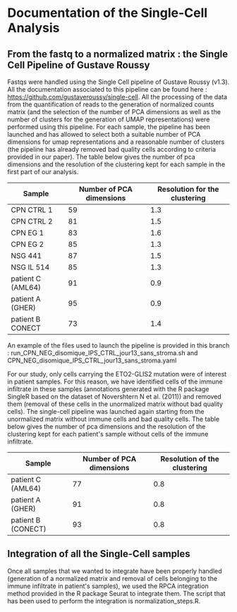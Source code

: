# Documentation of the Single-Cell Analysis


##  From the fastq to a normalized matrix : the Single Cell Pipeline of Gustave Roussy  


Fastqs were handled using the Single Cell pipeline of Gustave Roussy (v1.3). All the documentation associated to this pipeline can be found here : https://github.com/gustaveroussy/single-cell. All the processing of the data from the quantification of reads to the generation of normalized counts matrix (and the selection of the number of PCA dimensions as well as the number of clusters for the generation of UMAP representations) were performed using this pipeline. For each sample, the pipeline has been launched and has allowed to select both a suitable number of PCA dimensions for umap representations and a reasonable number of clusters (the pipeline has already removed bad quality cells according to criteria provided in our paper). The table below gives the number of pca dimensions and the resolution of the clustering kept for each sample in the first part of our analysis.

 
| Sample | Number of PCA dimensions | Resolution for the clustering |
|--------|--------------------------|-------------------------------|
|CPN CTRL 1| 59 | 1.3 |
|CPN CTRL 2| 81 | 1.5 |
|CPN EG 1| 83 | 1.6 |
|CPN EG 2| 85 | 1.3 |
|NSG 441 |87  | 1.5 |
|NSG IL 514| 85 |1.3|
|patient C  (AML64) | 91 | 0.9 |
|patient A (GHER) | 95 | 0.9 |
|patient B  CONECT| 73 |1.4|

An example of the files used to launch the pipeline is provided in this branch : run_CPN_NEG_disomique_IPS_CTRL_jour13_sans_stroma.sh and CPN_NEG_disomique_IPS_CTRL_jour13_sans_stroma.yaml

For our study, only cells carrying the ETO2-GLIS2 mutation were of interest in patient samples. For this reason, we have identified cells of the immune infiltrate in these samples (annotations generated with the R package SingleR based on the dataset of Novershtern N et al. (2011)) and removed them (removal of these cells in the unormalized matrix without bad quality cells). The single-cell pipeline was launched again starting from the unormalized matrix without immune cells and bad quality cells. The table below gives the number of pca dimensions and the resolution of the clustering kept for each patient's sample without cells of the immune infiltrate.

| Sample | Number of PCA dimensions | Resolution of the clustering |
|--------|--------------------------|------------------------------|
|patient C (AML64) | 77 | 0.8 |
|patient A (GHER) | 91 | 0.8 |
|patient B (CONECT) | 93 | 0.8 |

## Integration of all the Single-Cell samples

Once all samples that we wanted to integrate have been properly handled (generation of a normalized matrix and removal of cells belonging to the immune infiltrate in patient's samples), we used the RPCA integration method provided in the R package Seurat to integrate them. The script that has been used to perform the integration is normalization_steps.R.





 

